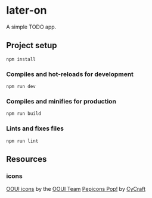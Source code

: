 # later-on

A simple TODO app.

## Project setup
```
npm install
```

### Compiles and hot-reloads for development
```
npm run dev
```

### Compiles and minifies for production
```
npm run build
```

### Lints and fixes files
```
npm run lint
```

## Resources

### icons

[OOUI icons](https://icon-sets.iconify.design/ooui/) by the [OOUI Team](https://github.com/wikimedia/oojs-ui)
[Pepicons Pop!](https://icon-sets.iconify.design/pepicons-pop/) by [CyCraft](https://github.com/CyCraft/pepicons)
